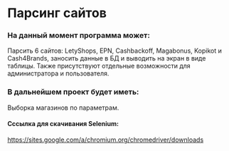 # Парсинг сайтов
### На данный момент программа может: 
Парсить 6 сайтов: LetyShops, EPN, Cashbackoff, Magabonus, Kopikot и Cash4Brands, заносить данные в БД и выводить на экран в виде таблицы. Также присутствуют отдельные возможности для администратора и пользователя.
### В дальнейшем проект будет иметь:
Выборка магазинов по параметрам.
#### Сссылка для скачивания Selenium:
https://sites.google.com/a/chromium.org/chromedriver/downloads